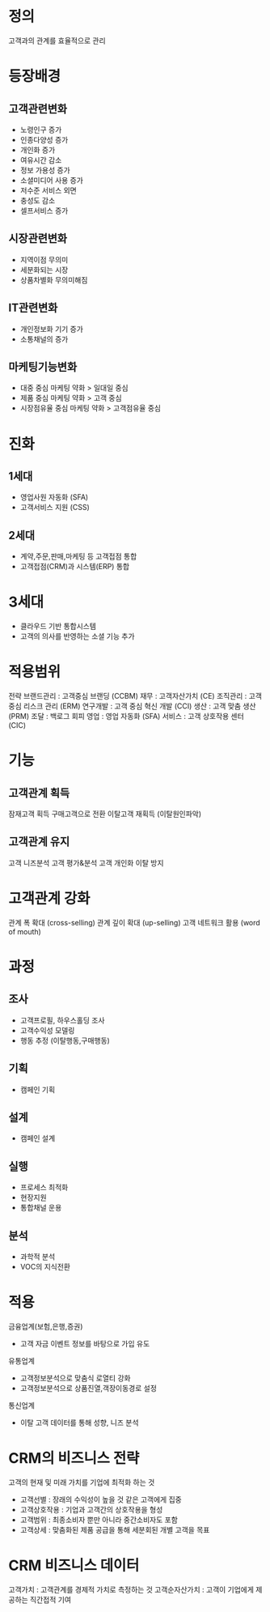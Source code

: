 # 정의
고객과의 관계를 효율적으로 관리

# 등장배경
## 고객관련변화
- 노령인구 증가
- 인종다양성 증가
- 개인화 증가
- 여유시간 감소
- 정보 가용성 증가
- 소셜미디어 사용 증가
- 저수준 서비스 외면
- 충성도 감소
- 셀프서비스 증가

## 시장관련변화
- 지역이점 무의미
- 세분화되는 시장
- 상품차별화 무의미해짐

## IT관련변화
- 개인정보화 기기 증가
- 소통채널의 증가

## 마케팅기능변화
- 대중 중심 마케팅 약화 > 일대일 중심
- 제품 중심 마케팅 약화 > 고객 중심
- 시장점유율 중심 마케팅 약화 > 고객점유율 중심

# 진화
## 1세대
- 영업사원 자동화 (SFA)
- 고객서비스   지원 (CSS)

## 2세대
- 계약,주문,판매,마케팅 등 고객접점 통합
- 고객접점(CRM)과 시스템(ERP) 통합

# 3세대
- 클라우드 기반 통합시스템
- 고객의 의사를 반영하는 소셜 기능 추가

# 적용범위
전략
브랜드관리 : 고객중심 브랜딩 (CCBM)
재무 : 고객자산가치 (CE)
조직관리 : 고객중심 리스크 관리 (ERM)
연구개발 : 고객 중심 혁신 개발 (CCI)
생산 : 고객 맞춤 생산 (PRM)
조달 : 백로그 회피
영업 : 영업 자동화 (SFA)
서비스 : 고객 상호작용 센터 (CIC)

# 기능
## 고객관계 획득
잠재고객 획득
구매고객으로 전환
이탈고객 재획득 (이탈원인파악)

## 고객관계 유지
고객 니즈분석
고객 평가&분석
고객 개인화
이탈 방지

# 고객관계 강화
관계 폭 확대 (cross-selling)
관계 깊이 확대 (up-selling)
고객 네트워크 활용 (word of mouth)

# 과정
## 조사
- 고객프로필, 하우스홀딩 조사
- 고객수익성 모델링
- 행동 추정 (이탈행동,구매행동)

## 기획
- 캠페인 기획

## 설계
- 캠페인 설계

## 실행
- 프로세스 최적화
- 현장지원
- 통합채널 운용

## 분석
- 과학적 분석
- VOC의 지식전환

# 적용
금융업계(보험,은행,증권)
- 고객 자금 이벤트 정보를 바탕으로 가입 유도

유통업계
- 고객정보분석으로 맞춤식 로열티 강화
- 고객정보분석으로 상품진열,객장이동경로 설정

통신업계
- 이탈 고객 데이터를 통해 성향, 니즈 분석

# CRM의 비즈니스 전략
고객의 현재 및 미래 가치를 기업에 최적화 하는 것
- 고객선별 : 장래의 수익성이 높을 것 같은 고객에게 집중
- 고객상호작용 : 기업과 고객간의 상호작용을 형성
- 고객범위 : 최종소비자 뿐만 아니라 중간소비자도 포함
- 고객상세  : 맞춤화된 제품 공급을 통해 세분회된 개별 고객을 목표

# CRM 비즈니스 데이터
고객가치 : 고객관계를 경제적 가치로 측정하는 것
고객순자산가치 : 고객이 기업에게 제공하는 직간접적 기여
